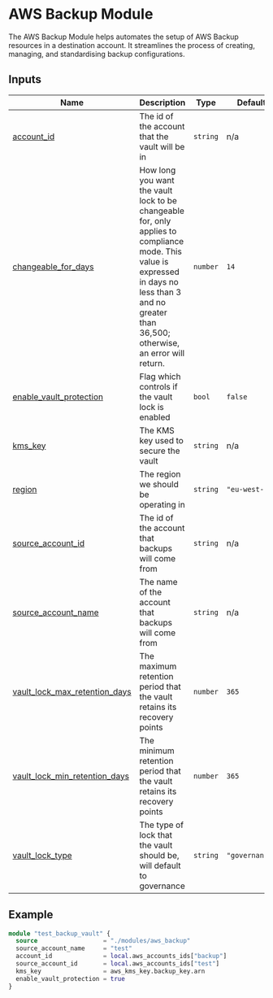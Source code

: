 # AWS Backup Module

The AWS Backup Module helps automates the setup of AWS Backup resources in a destination account. It streamlines the process of creating, managing, and standardising backup configurations.

## Inputs

| Name | Description | Type | Default | Required |
|------|-------------|------|---------|:--------:|
| <a name="input_account_id"></a> [account\_id](#input\_account\_id) | The id of the account that the vault will be in | `string` | n/a | yes |
| <a name="input_changeable_for_days"></a> [changeable\_for\_days](#input\_changeable\_for\_days) | How long you want the vault lock to be changeable for, only applies to compliance mode. This value is expressed in days no less than 3 and no greater than 36,500; otherwise, an error will return. | `number` | `14` | no |
| <a name="input_enable_vault_protection"></a> [enable\_vault\_protection](#input\_enable\_vault\_protection) | Flag which controls if the vault lock is enabled | `bool` | `false` | no |
| <a name="input_kms_key"></a> [kms\_key](#input\_kms\_key) | The KMS key used to secure the vault | `string` | n/a | yes |
| <a name="input_region"></a> [region](#input\_region) | The region we should be operating in | `string` | `"eu-west-2"` | no |
| <a name="input_source_account_id"></a> [source\_account\_id](#input\_source\_account\_id) | The id of the account that backups will come from | `string` | n/a | yes |
| <a name="input_source_account_name"></a> [source\_account\_name](#input\_source\_account\_name) | The name of the account that backups will come from | `string` | n/a | yes |
| <a name="input_vault_lock_max_retention_days"></a> [vault\_lock\_max\_retention\_days](#input\_vault\_lock\_max\_retention\_days) | The maximum retention period that the vault retains its recovery points | `number` | `365` | no |
| <a name="input_vault_lock_min_retention_days"></a> [vault\_lock\_min\_retention\_days](#input\_vault\_lock\_min\_retention\_days) | The minimum retention period that the vault retains its recovery points | `number` | `365` | no |
| <a name="input_vault_lock_type"></a> [vault\_lock\_type](#input\_vault\_lock\_type) | The type of lock that the vault should be, will default to governance | `string` | `"governance"` | no |

## Example

```terraform
module "test_backup_vault" {
  source                  = "./modules/aws_backup"
  source_account_name     = "test"
  account_id              = local.aws_accounts_ids["backup"]
  source_account_id       = local.aws_accounts_ids["test"]
  kms_key                 = aws_kms_key.backup_key.arn
  enable_vault_protection = true
}
```
